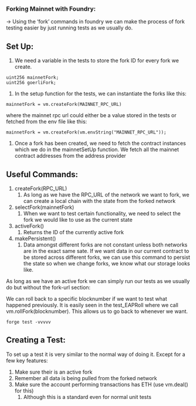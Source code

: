 ### Forking Mainnet with Foundry:

→ Using the ‘fork’ commands in foundry we can make the process of fork testing easier by just running tests as we usually do.

## Set Up:

1. We need a variable in the tests to store the fork ID for every fork we create.

```solidity
uint256 mainnetFork;
uint256 goerliFork;
```

1. In the setup function for the tests, we can instantiate the forks like this:

```solidity
mainnetFork = vm.createFork(MAINNET_RPC_URL)
```

where the mainnet rpc url could either be a value stored in the tests or fetched from the env file like this:

```solidity
mainnetFork = vm.createFork(vm.envString("MAINNET_RPC_URL"));
```

1. Once a fork has been created, we need to fetch the contract instances which we do in the mainnetSetUp function. We fetch all the mainnet contract addresses from the address provider

## Useful Commands:

1. createFork(RPC_URL)
    1. As long as we have the RPC_URL of the network we want to fork, we can create a local chain with the state from the forked network
2. selectFork(mainnetFork)
    1. When we want to test certain functionality, we need to select the fork we would like to use as the current state 
3. activeFork()
    1. Returns the ID of the currently active fork
4. makePersistent()
    1. Data amongst different forks are not constant unless both networks are in the exact same sate. If we want data in our current contract to be stored across different forks, we can use this command to persist the state so when we change forks, we know what our storage looks like.

As long as we have an active fork we can simply run our tests as we usually do but without the fork-url section:

We can roll back to a specific blocknumber if we want to test what happened previously. It is easily seen in the test_EAPRoll where we call vm.rollFork(blocknumber). This allows us to go back to whenever we want.

```solidity
forge test -vvvvv
```

## Creating a Test:

To set up a test it is very similar to the normal way of doing it. Except for a few key features:

1. Make sure their is an active fork
2. Remember all data is being pulled from the forked network
3. Make sure the account performing transactions has ETH (use vm.deal() for this)
    1. Although this is a standard even for normal unit tests